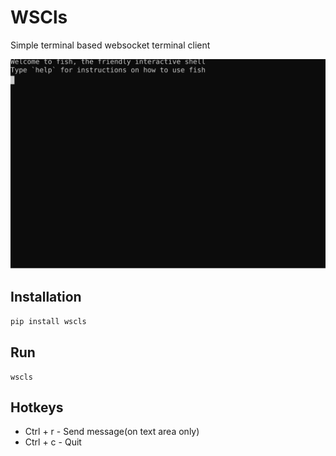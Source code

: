 # WSCls

Simple terminal based websocket terminal client

![Demo](/data/demo.svg)


## Installation

```bash
pip install wscls
```

## Run

```
wscls
```

## Hotkeys

- Ctrl + r - Send message(on text area only)
- Ctrl + c - Quit

